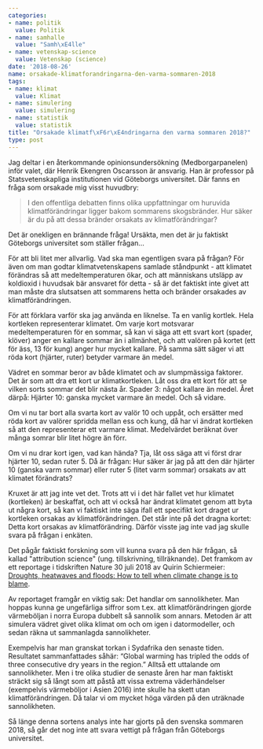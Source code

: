 ```yaml
---
categories:
- name: politik
  value: Politik
- name: samhalle
  value: "Samh\xE4lle"
- name: vetenskap-science
  value: Vetenskap (science)
date: '2018-08-26'
name: orsakade-klimatforandringarna-den-varma-sommaren-2018
tags:
- name: klimat
  value: Klimat
- name: simulering
  value: simulering
- name: statistik
  value: statistik
title: "Orsakade klimatf\xF6r\xE4ndringarna den varma sommaren 2018?"
type: post
---
```

Jag deltar i en återkommande opinionsundersökning (Medborgarpanelen) inför valet, där Henrik Ekengren Oscarsson är ansvarig. Han är professor på Statsvetenskapliga institutionen vid Göteborgs universitet. Där fanns en fråga som orsakade mig visst huvudbry:

> I den offentliga debatten finns olika uppfattningar om huruvida klimatförändringar ligger bakom sommarens skogsbränder. Hur säker är du på att dessa bränder orsakats av klimatförändringar?

Det är onekligen en brännande fråga! Ursäkta, men det är ju faktiskt Göteborgs universitet som ställer frågan...

För att bli litet mer allvarlig. Vad ska man egentligen svara på frågan? För även om man godtar klimatvetenskapens samlade ståndpunkt - att klimatet förändras så att medeltemperaturen ökar, och att människans utsläpp av koldioxid i huvudsak bär ansvaret för detta - så är det faktiskt inte givet att man måste dra slutsatsen att sommarens hetta och bränder orsakades av klimatförändringen.



För att förklara varför ska jag använda en liknelse. Ta en vanlig kortlek. Hela kortleken representerar klimatet. Om varje kort motsvarar medeltemperaturen för en sommar, så kan vi säga att ett svart kort (spader, klöver) anger en kallare sommar än i allmänhet, och att valören på kortet (ett för äss, 13 för kung) anger hur mycket kallare. På samma sätt säger vi att röda kort (hjärter, ruter) betyder varmare än medel. 

Vädret en sommar beror av både klimatet och av slumpmässiga faktorer. Det är som att dra ett kort ur klimatkortleken. Låt oss dra ett kort för att se vilken sorts sommar det blir nästa år. Spader 3: något kallare än medel. Året därpå: Hjärter 10: ganska mycket varmare än medel. Och så vidare.

Om vi nu tar bort alla svarta kort av valör 10 och uppåt, och ersätter med röda kort av valörer spridda mellan ess och kung, då har vi ändrat kortleken så att den representerar ett varmare klimat. Medelvärdet beräknat över många somrar blir litet högre än förr.

Om vi nu drar kort igen, vad kan hända? Tja, låt oss säga att vi först drar hjärter 10, sedan ruter 5. Då är frågan: Hur säker är jag på att den där hjärter 10 (ganska varm sommar) eller ruter 5 (litet varm sommar) orsakats av att klimatet förändrats?

Kruxet är att jag inte vet det. Trots att vi i det här fallet vet hur klimatet (kortleken) är beskaffat, och att vi också har ändrat klimatet genom att byta ut några kort, så kan vi faktiskt inte säga ifall ett specifikt kort draget ur kortleken orsakas av klimatförändringen. Det står inte på det dragna kortet: Detta kort orsakas av klimatförändring. Därför visste jag inte vad jag skulle svara på frågan i enkäten.

Det pågår faktiskt forskning som vill kunna svara på den här frågan, så kallad "attribution science" (ung. tillskrivning, tillräknande). Det framkom av ett reportage i tidskriften Nature 30 juli 2018 av Quirin Schiermeier: [Droughts, heatwaves and floods: How to tell when climate change is to blame](https://www.nature.com/articles/d41586-018-05849-9).

Av reportaget framgår en viktig sak: Det handlar om sannolikheter. Man hoppas kunna ge ungefärliga siffror som t.ex. att klimatförändringen gjorde värmeböljan i norra Europa dubbelt så sannolik som annars. Metoden är att simulera vädret givet olika klimat om och om igen i datormodeller, och sedan räkna ut sammanlagda sannolikheter.

Exempelvis har man granskat torkan i Sydafrika den senaste tiden. Resultatet sammanfattades såhär: “Global warming has tripled the odds of three consecutive dry years in the region.” Alltså ett uttalande om sannolikheter. Men i tre olika studier de senaste åren har man faktiskt sträckt sig så långt som att påstå att vissa extrema väderhändelser (exempelvis värmeböljor i Asien 2016) inte skulle ha skett utan klimatförändringen. Då talar vi om mycket höga värden på den uträknade sannolikheten.

Så länge denna sortens analys inte har gjorts på den svenska sommaren 2018, så går det nog inte att svara vettigt på frågan från Göteborgs universitet.

